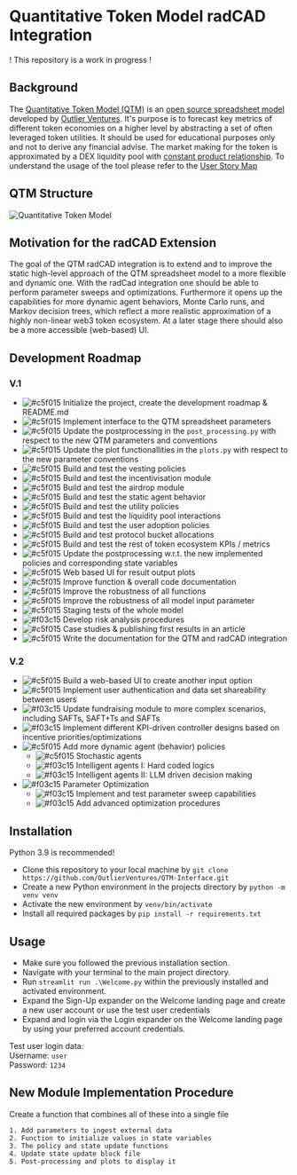 # Quantitative Token Model radCAD Integration

! This repository is a work in progress !

## Background

The [Quantitative Token Model (QTM)](https://outlierventures.io/quantitative-token-model-a-data-driven-approach-to-stay-ahead-of-the-game/) is an [open source spreadsheet model](https://drive.google.com/drive/folders/1eSgm4NA1Izx9qhXd6sdveUKF5VFHY6py?usp=sharing) developed by [Outlier Ventures](https://outlierventures.io/). It's purpose is to forecast key metrics of different token economies on a higher level by abstracting a set of often leveraged token utilities. It should be used for educational purposes only and not to derive any financial advise. The market making for the token is approximated by a DEX liquidity pool with [constant product relationship](https://balancer.fi/whitepaper.pdf). To understand the usage of the tool please refer to the [User Story Map](https://whimsical.com/qtm-roadmap-FfdpxTyjN44zk1eMhpyEWJ)

## QTM Structure

![Quantitative Token Model](https://github.com/OutlierVentures/QTM-Interface/blob/main/images/Quantitative_Token_Model_Abstraction.jpeg?raw=true)

## Motivation for the radCAD Extension

The goal of the QTM radCAD integration is to extend and to improve the static high-level approach of the QTM spreadsheet model to a more flexible and dynamic one. With the radCad integration one should be able to perform parameter sweeps and optimizations. Furthermore it opens up the capabilities for more dynamic agent behaviors, Monte Carlo runs, and Markov decision trees, which reflect a more realistic approximation of a highly non-linear web3 token ecosystem. At a later stage there should also be a more accessible (web-based) UI.

## Development Roadmap

### V.1

- ![#c5f015](https://placehold.co/15x15/c5f015/c5f015.png) Initialize the project, create the development roadmap & README.md
- ![#c5f015](https://placehold.co/15x15/c5f015/c5f015.png) Implement interface to the QTM spreadsheet parameters
- ![#c5f015](https://placehold.co/15x15/c5f015/c5f015.png) Update the postprocessing in the `post_processing.py` with respect to the new QTM parameters and conventions
- ![#c5f015](https://placehold.co/15x15/c5f015/c5f015.png) Update the plot functionallities in the `plots.py` with respect to the new parameter conventions
- ![#c5f015](https://placehold.co/15x15/c5f015/c5f015.png) Build and test the vesting policies
- ![#c5f015](https://placehold.co/15x15/c5f015/c5f015.png) Build and test the incentivisation module
- ![#c5f015](https://placehold.co/15x15/c5f015/c5f015.png) Build and test the airdrop module
- ![#c5f015](https://placehold.co/15x15/c5f015/c5f015.png) Build and test the static agent behavior
- ![#c5f015](https://placehold.co/15x15/c5f015/c5f015.png) Build and test the utility policies
- ![#c5f015](https://placehold.co/15x15/c5f015/c5f015.png) Build and test the liquidity pool interactions
- ![#c5f015](https://placehold.co/15x15/c5f015/c5f015.png) Build and test the user adoption policies
- ![#c5f015](https://placehold.co/15x15/c5f015/c5f015.png) Build and test protocol bucket allocations
- ![#c5f015](https://placehold.co/15x15/c5f015/c5f015.png) Build and test the rest of token ecosystem KPIs / metrics
- ![#c5f015](https://placehold.co/15x15/c5f015/c5f015.png) Update the postprocessing w.r.t. the new implemented policies and corresponding state variables
- ![#c5f015](https://placehold.co/15x15/c5f015/c5f015.png) Web based UI for result output plots
- ![#c5f015](https://placehold.co/15x15/c5f015/c5f015.png) Improve function & overall code documentation
- ![#c5f015](https://placehold.co/15x15/c5f015/c5f015.png) Improve the robustness of all functions
- ![#c5f015](https://placehold.co/15x15/c5f015/c5f015.png) Improve the robustness of all model input parameter
- ![#c5f015](https://placehold.co/15x15/c5f015/c5f015.png) Staging tests of the whole model
- ![#f03c15](https://placehold.co/15x15/f03c15/f03c15.png) Develop risk analysis procedures
- ![#c5f015](https://placehold.co/15x15/FFF266/FFF266.png) Case studies & publishing first results in an article
- ![#c5f015](https://placehold.co/15x15/c5f015/c5f015.png) Write the documentation for the QTM and radCAD integration

### V.2

- ![#c5f015](https://placehold.co/15x15/c5f015/c5f015.png) Build a web-based UI to create another input option
- ![#c5f015](https://placehold.co/15x15/c5f015/c5f015.png) Implement user authentication and data set shareability between users
- ![#f03c15](https://placehold.co/15x15/f03c15/f03c15.png) Update fundraising module to more complex scenarios, including SAFTs, SAFT+Ts and SAFTs
- ![#f03c15](https://placehold.co/15x15/f03c15/f03c15.png) Implement different KPI-driven controller designs based on incentive priorities/optimizations
- ![#c5f015](https://placehold.co/15x15/FFF266/FFF266.png) Add more dynamic agent (behavior) policies
  - ![#c5f015](https://placehold.co/15x15/FFF266/FFF266.png) Stochastic agents
  - ![#f03c15](https://placehold.co/15x15/f03c15/f03c15.png) Intelligent agents I: Hard coded logics
  - ![#f03c15](https://placehold.co/15x15/f03c15/f03c15.png) Intelligent agents II: LLM driven decision making
- ![#f03c15](https://placehold.co/15x15/f03c15/f03c15.png) Parameter Optimization
  - ![#f03c15](https://placehold.co/15x15/f03c15/f03c15.png) Implement and test parameter sweep capabilities
  - ![#f03c15](https://placehold.co/15x15/f03c15/f03c15.png) Add advanced optimization procedures

## Installation

Python 3.9 is recommended!

- Clone this repository to your local machine by `git clone https://github.com/OutlierVentures/QTM-Interface.git`
- Create a new Python environment in the projects directory by `python -m venv venv`
- Activate the new environment by `venv/bin/activate`
- Install all required packages by `pip install -r requirements.txt`

## Usage
- Make sure you followed the previous installation section.
- Navigate with your terminal to the main project directory.
- Run `streamlit run .\Welcome.py` within the previously installed and activated environment.
- Expand the Sign-Up expander on the Welcome landing page and create a new user account or use the test user credentials
- Expand and login via the Login expander on the Welcome landing page by using your preferred account credentials.

Test user login data:\
Username: `user`\
Password: `1234`

## New Module Implementation Procedure
Create a function that combines all of these into a single file

    1. Add parameters to ingest external data
    2. Function to initialize values in state variables
    3. The policy and state update functions
    4. Update state update block file
    5. Post-processing and plots to display it

